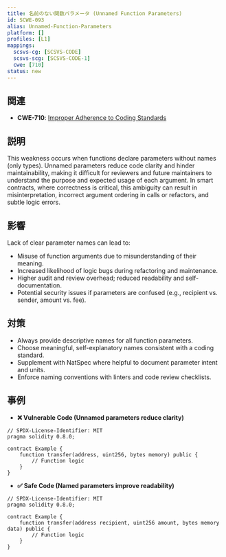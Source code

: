 ```yaml
---
title: 名前のない関数パラメータ (Unnamed Function Parameters)
id: SCWE-093
alias: Unnamed-Function-Parameters
platform: []
profiles: [L1]
mappings:
  scsvs-cg: [SCSVS-CODE]
  scsvs-scg: [SCSVS-CODE-1]
  cwe: [710]
status: new
---
```


## 関連
- **CWE-710**: [Improper Adherence to Coding Standards](https://cwe.mitre.org/data/definitions/710.html)

## 説明
This weakness occurs when functions declare parameters without names (only types). Unnamed parameters reduce code clarity and hinder maintainability, making it difficult for reviewers and future maintainers to understand the purpose and expected usage of each argument. In smart contracts, where correctness is critical, this ambiguity can result in misinterpretation, incorrect argument ordering in calls or refactors, and subtle logic errors.

## 影響
Lack of clear parameter names can lead to:
- Misuse of function arguments due to misunderstanding of their meaning.  
- Increased likelihood of logic bugs during refactoring and maintenance.  
- Higher audit and review overhead; reduced readability and self-documentation.  
- Potential security issues if parameters are confused (e.g., recipient vs. sender, amount vs. fee).  

## 対策
- Always provide descriptive names for all function parameters.  
- Choose meaningful, self-explanatory names consistent with a coding standard.  
- Supplement with NatSpec where helpful to document parameter intent and units.  
- Enforce naming conventions with linters and code review checklists.  

## 事例
- **❌ Vulnerable Code (Unnamed parameters reduce clarity)**  
```solidity
// SPDX-License-Identifier: MIT
pragma solidity 0.8.0;

contract Example {
    function transfer(address, uint256, bytes memory) public {
        // Function logic
    }
}
```

- **✅ Safe Code (Named parameters improve readability)**  
```solidity
// SPDX-License-Identifier: MIT
pragma solidity 0.8.0;

contract Example {
    function transfer(address recipient, uint256 amount, bytes memory data) public {
        // Function logic
    }
}
```
